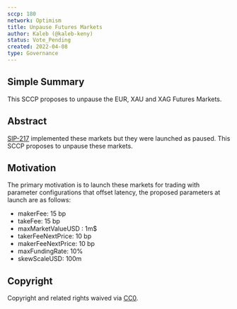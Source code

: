 ```yaml
---
sccp: 180
network: Optimism
title: Unpause Futures Markets
author: Kaleb (@kaleb-keny)
status: Vote_Pending
created: 2022-04-08
type: Governance
---
```


## Simple Summary

<!--"If you can't explain it simply, you don't understand it well enough." Provide a simplified and layman-accessible explanation of the SCCP.-->

This SCCP proposes to unpause the EUR, XAU and XAG Futures Markets.

## Abstract

<!--A short (~200 word) description of the variable change proposed.-->

[SIP-217](https://sips.synthetix.io/sips/sip-217/) implemented these markets but they were launched as paused. This SCCP proposes to unpause these markets.


## Motivation

<!--The motivation is critical for SCCPs that want to update variables within Synthetix. It should clearly explain why the existing variable is not incentive aligned. SCCP submissions without sufficient motivation may be rejected outright.-->

The primary motivation is to launch these markets for trading with parameter configurations that offset latency, the proposed parameters at launch are as follows:
- makerFee: 15 bp
- takeFee: 15 bp
- maxMarketValueUSD : 1m$
- takerFeeNextPrice: 10 bp
- makerFeeNextPrice: 10 bp
- maxFundingRate: 10%
- skewScaleUSD: 100m

## Copyright

Copyright and related rights waived via [CC0](https://creativecommons.org/publicdomain/zero/1.0/).